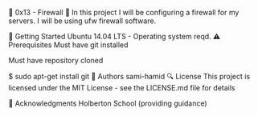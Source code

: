 🐚 0x13 - Firewall 🐚
In this project I will be configuring a firewall for my servers. I will be using ufw firewall software.

🏃 Getting Started
Ubuntu 14.04 LTS - Operating system reqd.
⚠️ Prerequisites
Must have git installed

Must have repository cloned

$ sudo apt-get install git
📘 Authors
sami-hamid
🔍 License
This project is licensed under the MIT License - see the LICENSE.md file for details

📣 Acknowledgments
Holberton School (providing guidance)

